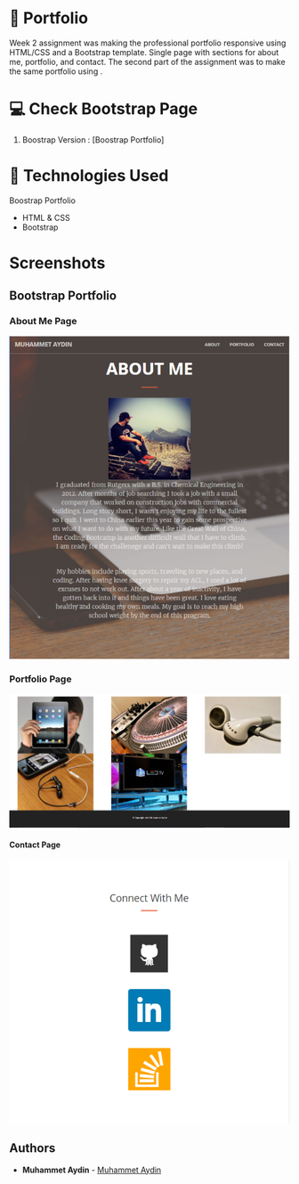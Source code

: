 # :briefcase: Portfolio  
Week 2 assignment was making the professional portfolio responsive using HTML/CSS and a Bootstrap template. Single page with sections for about me, portfolio, and  contact. The second part of the assignment was to make the same portfolio using .

# :computer: Check Bootstrap Page
1. Boostrap Version : [Boostrap Portfolio]

# :satellite: Technologies Used

Boostrap Portfolio
  * HTML & CSS
  * Bootstrap

# Screenshots

## Bootstrap Portfolio

### About Me Page
![About Me](/screenshots/bs-about.png)

### Portfolio Page
![Portfolio](/screenshots/bs-portfolio.png)

#### Contact Page
![Contact](/screenshots/bs-connect.png)


## Authors

* **Muhammet Aydin**  - [Muhammet Aydin](https://github.com/muhammeta7/Assignment2)
